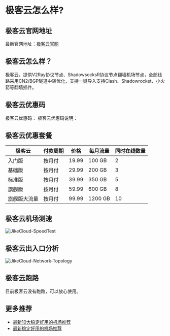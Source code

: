 # 极客云怎么样?

## 极客云官网地址
最新官网地址：[极客云官网](https://dljc.affxc.com/jikecloud/)

## 极客云怎么样？
极客云，提供V2Ray协议节点、ShadowsocksR协议节点翻墙机场节点，全部线路采用CN2/BGP隧道中转优化，支持一键导入支持Clash、Shadowrocket、小火箭等翻墙插件。

## 极客云优惠码
极客云优惠码：
极客云优惠码说明：

## 极客云优惠套餐

| 极客云    | 付款周期 | 价格    | 每月流量    | 同时在线数量 |
|--------|------|-------|---------|--------|
| 入门版    | 按月付  | 19.99 | 100 GB  | 2      |
| 基础版    | 按月付  | 29.99 | 200 GB  | 3      |
| 标准版    | 按月付  | 39.99 | 350 GB  | 5      |
| 旗舰版    | 按月付  | 59.99 | 600 GB  | 8      |
| 旗舰版大流量 | 按月付  | 99.99 | 1200 GB | 10     |

## 极客云机场测速

![JikeCloud-SpeedTest](https://github.com/user-attachments/assets/d06dc951-ffda-4fe8-a4af-665e4f00c84d)


## 极客云出入口分析

![JikeCloud-Network-Topology](https://github.com/user-attachments/assets/71a4c895-e6fb-4c44-8498-7f783e4e511c)


## 极客云跑路
目前极客云没有跑路，可以放心使用。

## 更多推荐
 - [最新10大稳定好用的机场推荐](https://github.com/dailijichang/jichangtuijian)
 - [最新稳定好用的机场推荐](https://www.dailijichang.com/?utm_source=github&utm_medium=dailijichang-details)
